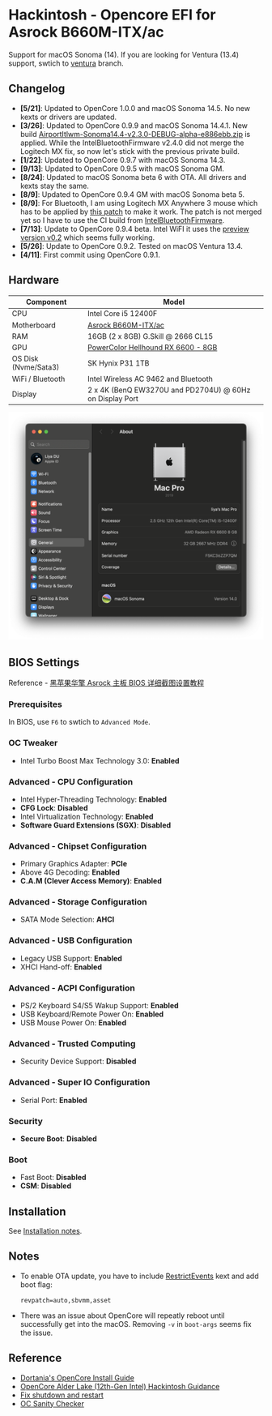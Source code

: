 # Hackintosh - Opencore EFI for Asrock B660M-ITX/ac

Support for macOS Sonoma (14). If you are looking for Ventura (13.4) support, swtich to [ventura](https://github.com/likidu/OpenCore-ASRock-B660m-ITX-AC/tree/ventura) branch.

## Changelog

- **[5/21]**: Updated to OpenCore 1.0.0 and macOS Sonoma 14.5. No new kexts or drivers are updated.
- **[3/26]**: Updated to OpenCore 0.9.9 and macOS Sonoma 14.4.1. New build [AirportItlwm-Sonoma14.4-v2.3.0-DEBUG-alpha-e886ebb.zip](https://github.com/OpenIntelWireless/itlwm/releases/download/v2.3.0-alpha/AirportItlwm-Sonoma14.4-v2.3.0-DEBUG-alpha-e886ebb.zip) is applied. While the IntelBluetoothFirmware v2.4.0 did not merge the Logitech MX fix, so now let's stick with the previous private build.
- **[1/22]**: Updated to OpenCore 0.9.7 with macOS Sonoma 14.3.
- **[9/13]**: Updated to OpenCore 0.9.5 with macOS Sonoma GM.
- **[8/24]**: Updated to macOS Sonoma beta 6 with OTA. All drivers and kexts stay the same.
- **[8/9]**: Updated to OpenCore 0.9.4 GM with macOS Sonoma beta 5.
- **[8/9]**: For Bluetooth, I am using Logitech MX Anywhere 3 mouse which has to be applied by [this patch](https://github.com/OpenIntelWireless/IntelBluetoothFirmware/pull/446) to make it work. The patch is not merged yet so I have to use the CI build from [IntelBluetoothFirmware](https://github.com/OpenIntelWireless/IntelBluetoothFirmware/actions/runs/5639869912).
- **[7/13]**: Update to OpenCore 0.9.4 beta. Intel WiFI it uses the [preview version v0.2](https://github.com/OpenIntelWireless/itlwm/issues/883#issuecomment-1625204187) which seems fully working.
- **[5/26]**: Update to OpenCore 0.9.2. Tested on macOS Ventura 13.4.
- **[4/11]**: First commit using OpenCore 0.9.1.

## Hardware

| **Component**        | **Model**                                                                              |
| -------------------- | -------------------------------------------------------------------------------------- |
| CPU                  | Intel Core i5 12400F                                                                   |
| Motherboard          | [Asrock B660M-ITX/ac](https://www.asrock.com/mb/Intel/B660M-ITXac/index.asp)           |
| RAM                  | 16GB (2 x 8GB) G.Skill @ 2666 CL15                                                     |
| GPU                  | [PowerColor Hellhound RX 6600 - 8GB](https://www.powercolor.com/product?id=1630396326) |
| OS Disk (Nvme/Sata3) | SK Hynix P31 1TB                                                                       |
| WiFi / Bluetooth     | Intel Wireless AC 9462 and Bluetooth                                                   |
| Display              | 2 x 4K (BenQ EW3270U and PD2704U) @ 60Hz on Display Port                               |

![Sonoma](./doc/images/sonoma.png)

## BIOS Settings

Reference - [黑苹果华擎 Asrock 主板 BIOS 详细截图设置教程](https://www.bilibili.com/read/cv12293964)

### Prerequisites

In BIOS, use `F6` to swtich to `Advanced Mode`.

### OC Tweaker

- Intel Turbo Boost Max Technology 3.0: **Enabled**

### Advanced - CPU Configuration

- Intel Hyper-Threading Technology: **Enabled**
- **CFG Lock**: **Disabled**
- Intel Virtualization Technology: **Enabled**
- **Software Guard Extensions (SGX)**: **Disabled**

### Advanced - Chipset Configuration

- Primary Graphics Adapter: **PCIe**
- Above 4G Decoding: **Enabled**
- **C.A.M (Clever Access Memory)**: **Enabled**

### Advanced - Storage Configuration

- SATA Mode Selection: **AHCI**

### Advanced - USB Configuration

- Legacy USB Support: **Enabled**
- XHCI Hand-off: **Enabled**

### Advanced - ACPI Configuration

- PS/2 Keyboard S4/S5 Wakup Support: **Enabled**
- USB Keyboard/Remote Power On: **Enabled**
- USB Mouse Power On: **Enabled**

### Advanced - Trusted Computing

- Security Device Support: **Disabled**

### Advanced - Super IO Configuration

- Serial Port: **Enabled**

### Security

- **Secure Boot**: **Disabled**

### Boot

- Fast Boot: **Disabled**
- **CSM**: **Disabled**

## Installation

See [Installation notes](./doc/INSTALLATION.md).

## Notes

- To enable OTA update, you have to include [RestrictEvents](https://github.com/acidanthera/RestrictEvents) kext and add boot flag:

  ```text
  revpatch=auto,sbvmm,asset
  ```

- There was an issue about OpenCore will repeatly reboot until successfully get into the macOS. Removing `-v` in `boot-args` seems fix the issue.

## Reference

- [Dortania's OpenCore Install Guide](https://dortania.github.io/OpenCore-Install-Guide/)
- [OpenCore Alder Lake (12th-Gen Intel) Hackintosh Guidance](https://www.reddit.com/r/hackintosh/comments/sp1zgv/opencore_alder_lake_12thgen_intel_hackintosh/)
- [Fix shutdown and restart](https://github.com/Koala166/The-TLDR-Guide-of-Fixing-Shutdown-Restart)
- [OC Sanity Checker](https://sanitychecker.ocutils.me/)
